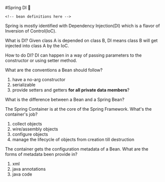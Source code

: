 #Spring DI :facepunch:

<?xml version="1.0" encoding="UTF-8"?>
<beans xmlns="http://www.springframework.org/schema/beans"
       xmlns:xsi="http://www.w3.org/2001/XMLSchema-instance"
       xsi:schemaLocation="
        http://www.springframework.org/schema/beans http://www.springframework.org/schema/beans/spring-beans.xsd">

    <!-- bean definitions here -->

</beans>

Spring is mostly identified with Dependency Injection(DI) which is a flavor of Inversion of Control(IoC).

What is DI?
Given class A is depended on class B, DI means class B will get injected into class A by the IoC.

How to do DI?
DI can happen in a way of passing parameters to the constructor or using setter method.

What are the conventions a Bean should follow?
1) have a no-arg constructor
2) serializable
3) provide setters and getters __for all private data members__?

What is the difference between a Bean and a Spring Bean?

The Spring Container is at the core of the Spring Framework. What's the container's job?
1) collect objects
2) wire/assembly objects
3) configure objects
4) manage the lifecycle of objects from creation till destruction

The container gets the configuration metadata of a Bean. What are the forms of metadata been provide in?
1) xml
2) java annotations
3) java code
